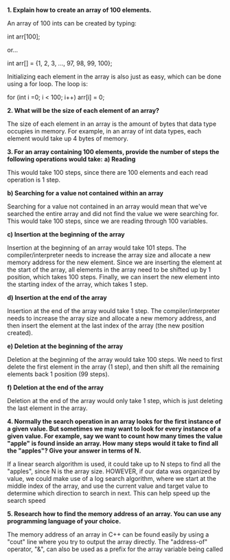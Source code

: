 **1. Explain how to create an array of 100 elements.**

An array of 100 ints can be created by typing:

int arr[100];

or...

int arr[] = {1, 2, 3, ..., 97, 98, 99, 100};

Initializing each element in the array is also just as easy, which can be done using a for loop. The loop is: 

for (int i =0; i < 100; i++) arr[i] = 0;

**2. What will be the size of each element of an array?**

The size of each element in an array is the amount of bytes that data type occupies in memory. For example, in an array of int data types, each element would take up 4 bytes of memory.

**3. For an array containing 100 elements, provide the number of steps the following operations would take:**
**a) Reading**

This would take 100 steps, since there are 100 elements and each read operation is 1 step.

**b) Searching for a value not contained within an array**

Searching for a value not contained in an array would mean that we've searched the entire array and did not find the value we were searching for. This would take 100 steps, since we are reading through 100 variables.

**c) Insertion at the beginning of the array**

Insertion at the beginning of an array would take 101 steps. The compiler/interpreter needs to increase the array size and allocate a new memory address for the new element. Since we are inserting the element at the start of the array, all elements in the array need to be shifted up by 1 position, which takes 100 steps. Finally, we can insert the new element into the starting index of the array, which takes 1 step.

**d) Insertion at the end of the array**

Insertion at the end of the array would take 1 step. The compiler/interpreter needs to increase the array size and allocate a new memory address, and then insert the element at the last index of the array (the new position created).

**e) Deletion at the beginning of the array**

Deletion at the beginning of the array would take 100 steps. We need to first delete the first element in the array (1 step), and then shift all the remaining elements back 1 position (99 steps).

**f) Deletion at the end of the array**

Deletion at the end of the array would only take 1 step, which is just deleting the last element in the array.

**4. Normally the search operation in an array looks for the first instance of a given value. But sometimes we may want to look for every instance of a given value. For example, say we want to count how many times the value "apple" is found inside an array. How many steps would it take to find all the "apples"? Give your answer in terms of N.**

If a linear search algorithm is used, it could take up to N steps to find all the "apples", since N is the array size.
HOWEVER, if our data was organized by value, we could make use of a log search algorithm, where we start at the middle index of the array, and use the current value and target value to determine which direction to search in next. This can help speed up the search speed

**5. Research how to find the memory address of an array. You can use any programming language of your choice.**

The memory address of an array in C++ can be found easily by using a "cout" line where you try to output the array directly. The "address-of" operator, "&", can also be used as a prefix for the array variable being called

